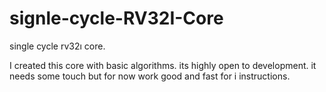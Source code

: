 # signle-cycle-RV32I-Core
single cycle rv32ı core.

I created this core with basic algorithms. its highly open to development. it needs some touch but for now work good and fast for i instructions.
